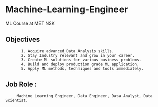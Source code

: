 # Machine-Learning-Engineer
ML Course at MET NSK
## Objectives 
           1. Acquire advanced Data Analysis skills.
           2. Stay Industry relevant and grow in your career.
           3. Create ML solutions for various business problems.
           4. Build and deploy production grade ML application.
           5. Apply ML methods, techniques and tools immediately.

 ## Job Role : 
         Machine Learning Engineer, Data Engineer, Data Analyst, Data Scientist.
